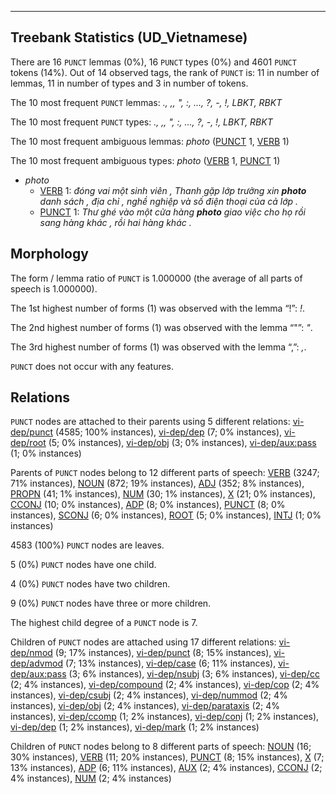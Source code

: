 

--------------------------------------------------------------------------------

## Treebank Statistics (UD_Vietnamese)

There are 16 `PUNCT` lemmas (0%), 16 `PUNCT` types (0%) and 4601 `PUNCT` tokens (14%).
Out of 14 observed tags, the rank of `PUNCT` is: 11 in number of lemmas, 11 in number of types and 3 in number of tokens.

The 10 most frequent `PUNCT` lemmas: <em>., ,, ", :, ..., ?, -, !, LBKT, RBKT</em>

The 10 most frequent `PUNCT` types:  <em>., ,, ", :, ..., ?, -, !, LBKT, RBKT</em>

The 10 most frequent ambiguous lemmas: <em>photo</em> ([PUNCT]() 1, [VERB]() 1)

The 10 most frequent ambiguous types:  <em>photo</em> ([VERB]() 1, [PUNCT]() 1)


* <em>photo</em>
  * [VERB]() 1: <em>đóng vai một sinh viên , Thanh gặp lớp trưởng xin <b>photo</b> danh sách , địa chỉ , nghề nghiệp và số điện thoại của cả lớp .</em>
  * [PUNCT]() 1: <em>Thư ghé vào một cửa hàng <b>photo</b> giao việc cho họ rồi sang hàng khác , rồi hai hàng khác .</em>

## Morphology

The form / lemma ratio of `PUNCT` is 1.000000 (the average of all parts of speech is 1.000000).

The 1st highest number of forms (1) was observed with the lemma “!”: <em>!</em>.

The 2nd highest number of forms (1) was observed with the lemma “"”: <em>"</em>.

The 3rd highest number of forms (1) was observed with the lemma “,”: <em>,</em>.

`PUNCT` does not occur with any features.


## Relations

`PUNCT` nodes are attached to their parents using 5 different relations: [vi-dep/punct]() (4585; 100% instances), [vi-dep/dep]() (7; 0% instances), [vi-dep/root]() (5; 0% instances), [vi-dep/obj]() (3; 0% instances), [vi-dep/aux:pass]() (1; 0% instances)

Parents of `PUNCT` nodes belong to 12 different parts of speech: [VERB]() (3247; 71% instances), [NOUN]() (872; 19% instances), [ADJ]() (352; 8% instances), [PROPN]() (41; 1% instances), [NUM]() (30; 1% instances), [X]() (21; 0% instances), [CCONJ]() (10; 0% instances), [ADP]() (8; 0% instances), [PUNCT]() (8; 0% instances), [SCONJ]() (6; 0% instances), [ROOT]() (5; 0% instances), [INTJ]() (1; 0% instances)

4583 (100%) `PUNCT` nodes are leaves.

5 (0%) `PUNCT` nodes have one child.

4 (0%) `PUNCT` nodes have two children.

9 (0%) `PUNCT` nodes have three or more children.

The highest child degree of a `PUNCT` node is 7.

Children of `PUNCT` nodes are attached using 17 different relations: [vi-dep/nmod]() (9; 17% instances), [vi-dep/punct]() (8; 15% instances), [vi-dep/advmod]() (7; 13% instances), [vi-dep/case]() (6; 11% instances), [vi-dep/aux:pass]() (3; 6% instances), [vi-dep/nsubj]() (3; 6% instances), [vi-dep/cc]() (2; 4% instances), [vi-dep/compound]() (2; 4% instances), [vi-dep/cop]() (2; 4% instances), [vi-dep/csubj]() (2; 4% instances), [vi-dep/nummod]() (2; 4% instances), [vi-dep/obj]() (2; 4% instances), [vi-dep/parataxis]() (2; 4% instances), [vi-dep/ccomp]() (1; 2% instances), [vi-dep/conj]() (1; 2% instances), [vi-dep/dep]() (1; 2% instances), [vi-dep/mark]() (1; 2% instances)

Children of `PUNCT` nodes belong to 8 different parts of speech: [NOUN]() (16; 30% instances), [VERB]() (11; 20% instances), [PUNCT]() (8; 15% instances), [X]() (7; 13% instances), [ADP]() (6; 11% instances), [AUX]() (2; 4% instances), [CCONJ]() (2; 4% instances), [NUM]() (2; 4% instances)

